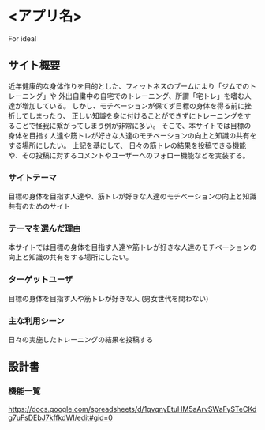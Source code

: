 # <アプリ名>
For ideal

## サイト概要
近年健康的な身体作りを目的とした、フィットネスのブームにより「ジムでのトレーニング」や
外出自粛中の自宅でのトレーニング、所謂「宅トレ」を嗜む人達が増加している。
しかし、モチベーションが保てず目標の身体を得る前に挫折してしまったり、
正しい知識を身に付けることができずにトレーニングをすることで怪我に繋がってしまう例が非常に多い。
そこで、本サイトでは目標の身体を目指す人達や筋トレが好きな人達のモチベーションの向上と知識の共有をする場所にしたい。
上記を基にして、
日々の筋トレの結果を投稿できる機能や、その投稿に対するコメントやユーザーへのフォロー機能などを実装する。

### サイトテーマ
目標の身体を目指す人達や、筋トレが好きな人達のモチベーションの向上と知識共有のためのサイト

### テーマを選んだ理由
本サイトでは目標の身体を目指す人達や筋トレが好きな人達のモチベーションの向上と知識の共有をする場所にしたい。

### ターゲットユーザ
目標の身体を目指す人や筋トレが好きな人
(男女世代を問わない)

### 主な利用シーン
日々の実施したトレーニングの結果を投稿する

## 設計書

### 機能一覧
https://docs.google.com/spreadsheets/d/1qvqnyEtuHM5aArvSWaFySTeCKdg7uFsDEbJ7kffkdWI/edit#gid=0
